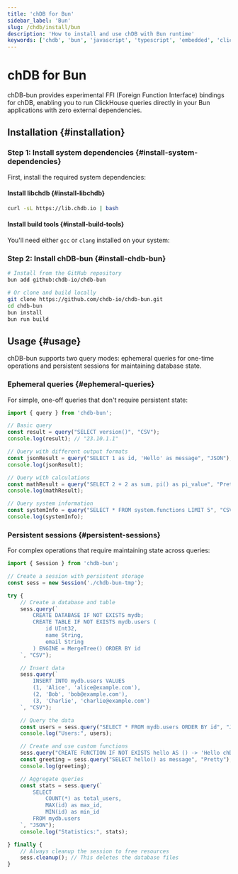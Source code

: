 ```yaml
---
title: 'chDB for Bun'
sidebar_label: 'Bun'
slug: /chdb/install/bun
description: 'How to install and use chDB with Bun runtime'
keywords: ['chdb', 'bun', 'javascript', 'typescript', 'embedded', 'clickhouse', 'sql', 'olap']
---
```


# chDB for Bun

chDB-bun provides experimental FFI (Foreign Function Interface) bindings for chDB, enabling you to run ClickHouse queries directly in your Bun applications with zero external dependencies.

## Installation {#installation}

### Step 1: Install system dependencies {#install-system-dependencies}

First, install the required system dependencies:

#### Install libchdb {#install-libchdb}

```bash
curl -sL https://lib.chdb.io | bash
```

#### Install build tools {#install-build-tools}

You'll need either `gcc` or `clang` installed on your system:

### Step 2: Install chDB-bun {#install-chdb-bun}

```bash
# Install from the GitHub repository
bun add github:chdb-io/chdb-bun

# Or clone and build locally
git clone https://github.com/chdb-io/chdb-bun.git
cd chdb-bun
bun install
bun run build
```

## Usage {#usage}

chDB-bun supports two query modes: ephemeral queries for one-time operations and persistent sessions for maintaining database state.

### Ephemeral queries {#ephemeral-queries}

For simple, one-off queries that don't require persistent state:

```typescript
import { query } from 'chdb-bun';

// Basic query
const result = query("SELECT version()", "CSV");
console.log(result); // "23.10.1.1"

// Query with different output formats
const jsonResult = query("SELECT 1 as id, 'Hello' as message", "JSON");
console.log(jsonResult);

// Query with calculations
const mathResult = query("SELECT 2 + 2 as sum, pi() as pi_value", "Pretty");
console.log(mathResult);

// Query system information
const systemInfo = query("SELECT * FROM system.functions LIMIT 5", "CSV");
console.log(systemInfo);
```

### Persistent sessions {#persistent-sessions}

For complex operations that require maintaining state across queries:

```typescript
import { Session } from 'chdb-bun';

// Create a session with persistent storage
const sess = new Session('./chdb-bun-tmp');

try {
    // Create a database and table
    sess.query(`
        CREATE DATABASE IF NOT EXISTS mydb;
        CREATE TABLE IF NOT EXISTS mydb.users (
            id UInt32,
            name String,
            email String
        ) ENGINE = MergeTree() ORDER BY id
    `, "CSV");

    // Insert data
    sess.query(`
        INSERT INTO mydb.users VALUES 
        (1, 'Alice', 'alice@example.com'),
        (2, 'Bob', 'bob@example.com'),
        (3, 'Charlie', 'charlie@example.com')
    `, "CSV");

    // Query the data
    const users = sess.query("SELECT * FROM mydb.users ORDER BY id", "JSON");
    console.log("Users:", users);

    // Create and use custom functions
    sess.query("CREATE FUNCTION IF NOT EXISTS hello AS () -> 'Hello chDB'", "CSV");
    const greeting = sess.query("SELECT hello() as message", "Pretty");
    console.log(greeting);

    // Aggregate queries
    const stats = sess.query(`
        SELECT 
            COUNT(*) as total_users,
            MAX(id) as max_id,
            MIN(id) as min_id
        FROM mydb.users
    `, "JSON");
    console.log("Statistics:", stats);

} finally {
    // Always cleanup the session to free resources
    sess.cleanup(); // This deletes the database files
}
```
